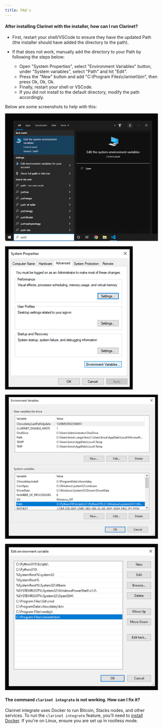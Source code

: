 ```yaml
---
title: FAQ's
---
```


#### **After installing Clarinet with the installer, how can I run Clarinet?**

- First, restart your shell/VSCode to ensure they have the updated Path (the installer should have added the directory to the path).
- If that does not work, manually add the directory to your Path by following the steps below:

    -  Open "System Properties", select "Environment Variables" button, under "System variables", select "Path" and hit "Edit". 
    - Press the "New" button and add "C:\Program Files\clarinet\bin", then press Ok, Ok, Ok. 
    - Finally, restart your shell or VSCode.
    - If you did not install to the default directory, modify the path accordingly.

Below are some screenshots to help with this:

![FAQ - 2](images/clarinet-faq-1.png)

![FAQ - 2](images/clarinet-faq-2.png)

![FAQ - 2](images/clarinet-faq-3.png)

![FAQ - 2](images/clarinet-faq-4.png)

#### **The command `clarinet integrate` is not working. How can I fix it?**

Clarinet integrate uses Docker to run Bitcoin, Stacks nodes, and other services. To run the `clarinet integrate` feature,  you'll need to [install Docker](https://docs.docker.com/get-docker/). If you're on Linux, ensure you are set up in rootless mode.
